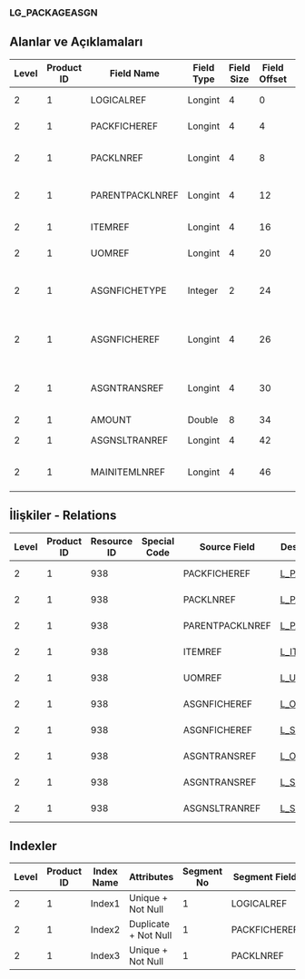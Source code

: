 ### LG_PACKAGEASGN

## Alanlar ve Açıklamaları

**Level**|**Product ID**|**Field Name**|**Field Type**|**Field Size**|**Field Offset**|**Türkçe Açıklama**|**Expression**
-----|-----|-----|-----|-----|-----|-----|-----
2|1|LOGICALREF|Longint|4|0|Logical Reference|Logical Reference
2|1|PACKFICHEREF|Longint|4|4|Paket fişi log. Ref.|PACKAGEFICHE LOGICALREF
2|1|PACKLNREF|Longint|4|8|Paket fişi satırı log. Ref.|PACKAGEFCLN LOGICALREF
2|1|PARENTPACKLNREF|Longint|4|12|Paket fişi satırı log. Ref.|PACKAGEFCLN LOGICALREF
2|1|ITEMREF|Longint|4|16|Malzemeler Log. Ref.|ITEMS LOGICALREF
2|1|UOMREF|Longint|4|20|Birim seti log. Ref.|UNITSETL LOGICALREF
2|1|ASGNFICHETYPE|Integer|2|24|İlişkili fiş türü; 1. Sipariş; 2. İrsaliye|Type of Related Voucher;1. Order;2. Dispatch
2|1|ASGNFICHEREF|Longint|4|26|Fiş Atama Ref. 1. Sipariş; 2. İrsaliye|ASSIGNFICHEREF;1. Order;2. Dispatch
2|1|ASGNTRANSREF|Longint|4|30|Hareket Atama Ref. 1. Sipariş; 2. İrsaliye|ASSGNTRANSREF;1. Order;2. Dispatch
2|1|AMOUNT|Double|8|34|Tutar|Amount
2|1|ASGNSLTRANREF|Longint|4|42|SLTRANS LOGICALREF|SLTRANS LOGICALREF
2|1|MAINITEMLNREF|Longint|4|46|Paket fişi satırı log. Ref.|PACKAGEFCLN LOGICALREF

## İlişkiler - Relations

**Level**|**Product ID**|**Resource ID**|**Special Code**|**Source Field**|**Destination Table**|**Destination Field**|**Relation Type**|**Extra Condition**
-----|-----|-----|-----|-----|-----|-----|-----|-----
2|1|938||PACKFICHEREF|[L_PACKAGEFICHE](../LG_PACKAGEFICHE "L_PACKAGEFICHE")|LOGICALREF|one-to-one|
2|1|938||PACKLNREF|[L_PACKAGEFCLN](../LG_PACKAGEFCLN "L_PACKAGEFCLN")|LOGICALREF|one-to-one|
2|1|938||PARENTPACKLNREF|[L_PACKAGEFCLN](../LG_PACKAGEFCLN "L_PACKAGEFCLN")|LOGICALREF|one-to-one|
2|1|938||ITEMREF|[L_ITEMS](../LG_ITEMS "L_ITEMS")|LOGICALREF|one-to-one|
2|1|938||UOMREF|[L_UNITSETL](../LG_UNITSETL "L_UNITSETL")|LOGICALREF|one-to-one|
2|1|938||ASGNFICHEREF|[L_ORFICHE](../LG_ORFICHE "L_ORFICHE")|LOGICALREF|one-to-one|
2|1|938||ASGNFICHEREF|[L_STFICHE](../LG_STFICHE "L_STFICHE")|LOGICALREF|one-to-one|
2|1|938||ASGNTRANSREF|[L_ORFLINE](../LG_ORFLINE "L_ORFLINE")|LOGICALREF|one-to-one|
2|1|938||ASGNTRANSREF|[L_STLINE](../LG_STLINE "L_STLINE")|LOGICALREF|one-to-one|
2|1|938||ASGNSLTRANREF|[L_SLTRANS](../LG_SLTRANS "L_SLTRANS")|LOGICALREF|one-to-one|

## Indexler

**Level**|**Product ID**|**Index Name**|**Attributes**|**Segment No**|**Segment Field**|**Sense**
-----|-----|-----|-----|-----|-----|-----
2|1|Index1|Unique + Not Null|1|LOGICALREF|Ascending
2|1|Index2|Duplicate + Not Null|1|PACKFICHEREF|Ascending
2|1|Index3|Unique + Not Null|1|PACKLNREF|Ascending
